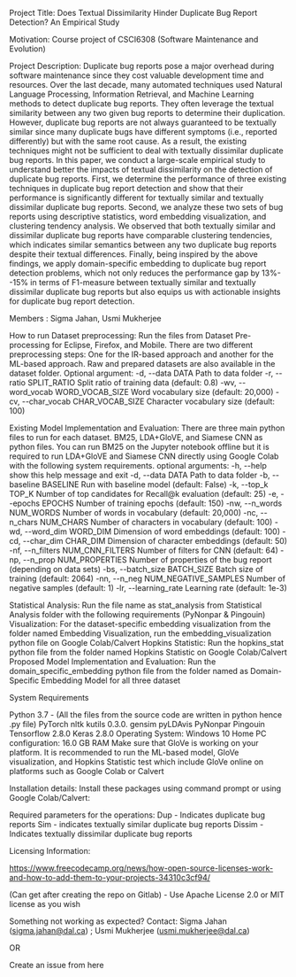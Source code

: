 
Project Title: Does Textual Dissimilarity Hinder Duplicate Bug Report Detection? An Empirical Study

Motivation: Course project of CSCI6308 (Software Maintenance and Evolution)

Project Description: Duplicate bug reports pose a major overhead during software maintenance since they cost valuable development time and resources. Over the last decade, many automated techniques used Natural Language Processing, Information Retrieval, and Machine Learning methods to detect duplicate bug reports. They often leverage the textual similarity between any two given bug reports to determine their duplication. However, duplicate bug reports are not always guaranteed to be textually similar since many duplicate bugs have different symptoms (i.e., reported differently) but with the same root cause. As a result, the existing techniques might not be sufficient to deal with textually dissimilar duplicate bug reports. In this paper, we conduct a large-scale empirical study to understand better the impacts of textual dissimilarity on the detection of duplicate bug reports. First, we determine the performance of three existing techniques in duplicate bug report detection and show that their performance is significantly different for textually similar and textually dissimilar duplicate bug reports. Second, we analyze these two sets of bug reports using descriptive statistics, word embedding visualization, and clustering tendency analysis. We observed that both textually similar and dissimilar duplicate bug reports have comparable clustering tendencies, which indicates similar semantics between any two duplicate bug reports despite their textual differences. Finally, being inspired by the above findings, we apply domain-specific embedding to duplicate bug report detection problems, which not only reduces the performance gap by 13%--15% in terms of F1-measure between textually similar and textually dissimilar duplicate bug reports but also equips us with actionable insights for duplicate bug report detection. 



Members : Sigma Jahan, Usmi Mukherjee

How to run
Dataset preprocessing: Run the files from Dataset Pre-processing for Eclipse, Firefox, and Mobile. There are two different preprocessing steps: One for the IR-based approach and another for the ML-based approach. Raw and prepared datasets are also available in the dataset folder.
Optional argument:
  -d, --data            DATA
                        Path to data folder
  -r, --ratio           SPLIT_RATIO
                        Split ratio of training data (default: 0.8)
  -wv, --word_vocab     WORD_VOCAB_SIZE
                        Word vocabulary size (default: 20,000)
  -cv, --char_vocab     CHAR_VOCAB_SIZE
                        Character vocabulary size (default: 100)









Existing Model Implementation and Evaluation: There are three main python files to run for each dataset. BM25, LDA+GloVE, and Siamese CNN as python files. You can run BM25 on the Jupyter notebook offline but it is required to run LDA+GloVE and Siamese CNN directly using Google Colab with the following system requirements.
optional arguments:
  -h, --help            show this help message and exit
  -d, --data            DATA
                        Path to data folder
  -b, --baseline        BASELINE
                        Run with baseline model (default: False)
  -k, --top_k           TOP_K
                        Number of top candidates for Recall@k evaluation (default: 25)
  -e, --epochs          EPOCHS
                        Number of training epochs (default: 150)
  -nw, --n_words        NUM_WORDS
                        Number of words in vocabulary (default: 20,000)
  -nc, --n_chars        NUM_CHARS
                        Number of characters in vocabulary (default: 100)
  -wd, --word_dim       WORD_DIM
                        Dimension of word embeddings (default: 100)
  -cd, --char_dim       CHAR_DIM
                        Dimension of character embeddings (default: 50)
  -nf, --n_filters      NUM_CNN_FILTERS
                        Number of filters for CNN (default: 64)
  -np, --n_prop         NUM_PROPERTIES
                        Number of properties of the bug report (depending on data sets)
  -bs, --batch_size     BATCH_SIZE
                        Batch size of training (default: 2064)
  -nn, --n_neg          NUM_NEGATIVE_SAMPLES
                        Number of negative samples (default: 1)
  -lr, --learning_rate  Learning rate (default: 1e-3)

Statistical Analysis: Run the file name as stat_analysis from Statistical Analysis folder with the following requirements (PyNonpar & Pingouin)
Visualization: For the dataset-specific embedding visualization from the folder named Embedding Visualization, run the embedding_visualization python file on Google Colab/Calvert
Hopkins Statistic: Run the hopkins_stat python file from the folder named Hopkins Statistic on  Google Colab/Calvert
Proposed Model Implementation and Evaluation: Run the domain_specific_embedding python file from the folder named as Domain-Specific Embedding Model for all three dataset 

System Requirements

Python 3.7 - (All the files from the source code are written in python hence .py file)
PyTorch
nltk
kutils 0.3.0.
gensim
pyLDAvis
PyNonpar
Pingouin
Tensorflow 2.8.0
Keras 2.8.0
Operating System: Windows 10 Home
PC configuration:  16.0 GB RAM
Make sure that GloVe is working on your platform. It is recommended to run the ML-based model, GloVe visualization, and Hopkins Statistic test which include GloVe online on platforms such as Google Colab or Calvert



Installation details: 
Install these packages using command prompt or using Google Colab/Calvert: 

 



 


Required parameters for the operations:
Dup - Indicates duplicate bug reports
Sim - indicates textually similar duplicate bug reports
Dissim - Indicates textually dissimilar duplicate bug reports

Licensing Information:

https://www.freecodecamp.org/news/how-open-source-licenses-work-and-how-to-add-them-to-your-projects-34310c3cf94/

(Can get after creating the repo on Gitlab) - Use Apache License 2.0 or MIT license as you wish

Something not working as expected?
Contact: Sigma Jahan (sigma.jahan@dal.ca) ; Usmi Mukherjee (usmi.mukherjee@dal.ca)

OR

Create an issue from here

